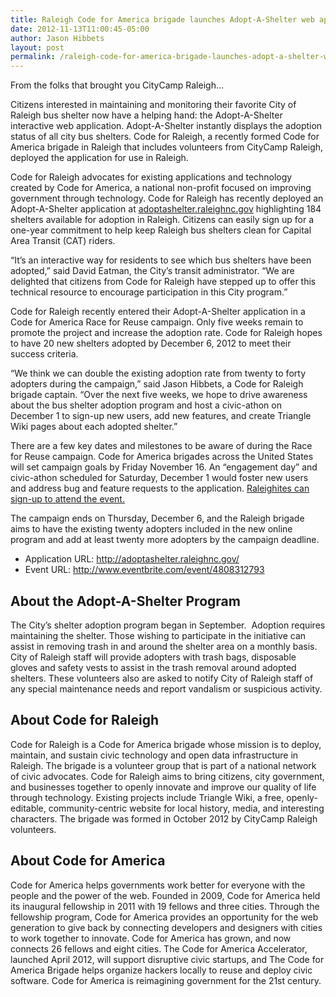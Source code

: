 ```yaml
---
title: Raleigh Code for America brigade launches Adopt-A-Shelter web application
date: 2012-11-13T11:00:45-05:00
author: Jason Hibbets
layout: post
permalink: /raleigh-code-for-america-brigade-launches-adopt-a-shelter-web-application/
---
```


From the folks that brought you CityCamp Raleigh&#8230;

Citizens interested in maintaining and monitoring their favorite City of Raleigh bus shelter now have a helping hand: the Adopt-A-Shelter interactive web application. Adopt-A-Shelter instantly displays the adoption status of all city bus shelters. Code for Raleigh, a recently formed Code for America brigade in Raleigh that includes volunteers from CityCamp Raleigh, deployed the application for use in Raleigh.

Code for Raleigh advocates for existing applications and technology created by Code for America, a national non-profit focused on improving government through technology. Code for Raleigh has recently deployed an Adopt-A-Shelter application at <a title="adoptashelter.raleighnc.gov" href="http://adoptashelter.raleighnc.gov/" target="_blank">adoptashelter.raleighnc.gov</a> highlighting 184 shelters available for adoption in Raleigh. Citizens can easily sign up for a one-year commitment to help keep Raleigh bus shelters clean for Capital Area Transit (CAT) riders.

“It’s an interactive way for residents to see which bus shelters have been adopted,” said David Eatman, the City’s transit administrator. “We are delighted that citizens from Code for Raleigh have stepped up to offer this technical resource to encourage participation in this City program.”

Code for Raleigh recently entered their Adopt-A-Shelter application in a Code for America Race for Reuse campaign. Only five weeks remain to promote the project and increase the adoption rate. Code for Raleigh hopes to have 20 new shelters adopted by December 6, 2012 to meet their success criteria.

“We think we can double the existing adoption rate from twenty to forty adopters during the campaign,” said Jason Hibbets, a Code for Raleigh brigade captain. “Over the next five weeks, we hope to drive awareness about the bus shelter adoption program and host a civic-athon on December 1 to sign-up new users, add new features, and create Triangle Wiki pages about each adopted shelter.”

There are a few key dates and milestones to be aware of during the Race for Reuse campaign. Code for America brigades across the United States will set campaign goals by Friday November 16. An “engagement day” and civic-athon scheduled for Saturday, December 1 would foster new users and address bug and feature requests to the application. <a title="Raleighites can sign-up to attend the event." href="http://www.eventbrite.com/event/4808312793" target="_blank">Raleighites can sign-up to attend the event.</a>

The campaign ends on Thursday, December 6, and the Raleigh brigade aims to have the existing twenty adopters included in the new online program and add at least twenty more adopters by the campaign deadline.

- Application URL: <a title="http://adoptashelter.raleighnc.gov/" href="http://adoptashelter.raleighnc.gov/" target="_blank">http://adoptashelter.raleighnc.gov/</a>
- Event URL: <a title="http://www.eventbrite.com/event/4808312793" href="http://www.eventbrite.com/event/4808312793" target="_blank">http://www.eventbrite.com/event/4808312793</a>

## About the Adopt-A-Shelter Program

The City’s shelter adoption program began in September.  Adoption requires maintaining the shelter. Those wishing to participate in the initiative can assist in removing trash in and around the shelter area on a monthly basis. City of Raleigh staff will provide adopters with trash bags, disposable gloves and safety vests to assist in the trash removal around adopted shelters. These volunteers also are asked to notify City of Raleigh staff of any special maintenance needs and report vandalism or suspicious activity.

## About Code for Raleigh

Code for Raleigh is a Code for America brigade whose mission is to deploy, maintain, and sustain civic technology and open data infrastructure in Raleigh. The brigade is a volunteer group that is part of a national network of civic advocates. Code for Raleigh aims to bring citizens, city government, and businesses together to openly innovate and improve our quality of life through technology. Existing projects include Triangle Wiki, a free, openly-editable, community-centric website for local history, media, and interesting characters. The brigade was formed in October 2012 by CityCamp Raleigh volunteers.

## About Code for America

Code for America helps governments work better for everyone with the people and the power of the web. Founded in 2009, Code for America held its inaugural fellowship in 2011 with 19 fellows and three cities. Through the fellowship program, Code for America provides an opportunity for the web generation to give back by connecting developers and designers with cities to work together to innovate. Code for America has grown, and now connects 26 fellows and eight cities. The Code for America Accelerator, launched April 2012, will support disruptive civic startups, and The Code for America Brigade helps organize hackers locally to reuse and deploy civic software. Code for America is reimagining government for the 21st century.
